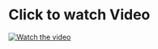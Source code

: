 # Click to watch Video
[![Watch the video](https://img.youtube.com/vi/***/0.jpg)](https://www.youtube.com/embed/***)
